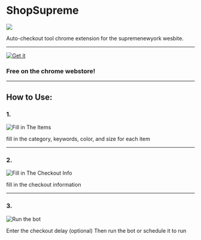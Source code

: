 # ShopSupreme

![](https://danielzelfo.com/github.io/ShopSupreme/shopsupremedesign.png)

Auto-checkout tool chrome extension for the supremenewyork wesbite.

---
[![Get it](https://danielzelfo.github.io/img/chrome-webstore.png)](https://chrome.google.com/webstore/detail/supreme-bot-shopsupreme/egoidoeijbfliecicioclcnhmpkbnked)

### Free on the chrome webstore!

---
## How to Use:

### 1.

![Fill in The Items](https://danielzelfo.github.io/img/ShopSupreme/items.png)

fill in the category, keywords, color, and size for each item

---

### 2.

![Fill in The Checkout Info](https://danielzelfo.github.io/img/ShopSupreme/checkout.PNG)

fill in the checkout information

---

### 3.

![Run the bot](https://danielzelfo.github.io/img/ShopSupreme/run.png)

Enter the checkout delay (optional)
Then run the bot or schedule it to run
